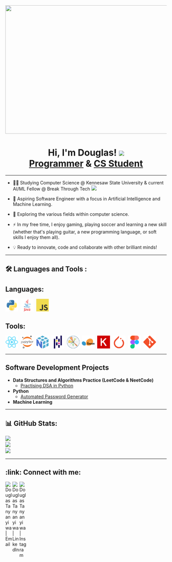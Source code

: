 <div id="header">
<img src= "https://media.giphy.com/media/dWesBcTLavkZuG35MI/giphy.gif" width = "1000" height="400"/>
</div>  

<h1 align="center">
  Hi, I'm Douglas!
  <img src="https://media.giphy.com/media/hvRJCLFzcasrR4ia7z/giphy.gif" width="30px"/>
  <br/> <a href="https://github.com/douglasjnr">Programmer</a> & <a href="https://www.linkedin.com/in/douglas-junior-tanyanyiwa/">CS Student</a>
</h1>

---

- :man_technologist: Studying Computer Science @ Kennesaw State University & current AI/ML Fellow @ Break Through Tech <img src="https://media.giphy.com/media/WUlplcMpOCEmTGBtBW/giphy.gif" width="30"> 

- :telescope: Aspiring Software Engineer with a focus in Artificial Intelligence and Machine Learning.

- :seedling: Exploring the various fields within computer science.

- :zap: In my free time, I enjoy gaming, playing soccer and learning a new skill (whether that's playing guitar, a new programming language, or soft skills I enjoy them all).

- :bulb: Ready to innovate, code and collaborate with other brilliant minds!

---

## :hammer_and_wrench: Languages and Tools : <div>

## Languages:
  <img src="https://github.com/devicons/devicon/blob/master/icons/python/python-original.svg" title="Python" alt="Python" width="40" height="40"/>&nbsp;
  <img src="https://github.com/devicons/devicon/blob/master/icons/java/java-original-wordmark.svg" title="Java" alt="Java" width="40" height="40"/>&nbsp;
  <img src="https://github.com/devicons/devicon/blob/master/icons/javascript/javascript-original.svg" title="JavaScript" alt="JavaScript" width="40" height="40"/>&nbsp;

## Tools:
  <img src="https://github.com/devicons/devicon/blob/master/icons/react/react-original.svg" title="React" alt="React" width="40" height="40"/>&nbsp;
  <img src="https://github.com/devicons/devicon/blob/master/icons/jupyter/jupyter-original-wordmark.svg" title="Jupyter" alt="Jupyter" width="40" height="40"/>&nbsp;
  <img src="https://github.com/devicons/devicon/blob/master/icons/numpy/numpy-original.svg" title="NumPy" alt="NumPy" width="40" height="40"/>&nbsp;
  <img src="https://github.com/devicons/devicon/blob/master/icons/pandas/pandas-original.svg" title="Pandas" alt="Pandas" width="40" height="40"/>&nbsp;
  <img src="https://github.com/devicons/devicon/blob/master/icons/matplotlib/matplotlib-original.svg" title="matplotlib" alt="matplotlib" width="40" height="40"/>&nbsp;
  <img src="https://github.com/devicons/devicon/blob/master/icons/scikitlearn/scikitlearn-original.svg" title="Scikitlearn" alt="Scikitlearn" width="40" height="40"/>&nbsp;
  <img src="https://github.com/devicons/devicon/blob/master/icons/keras/keras-original.svg" title="Keras" alt="Kera" width="40" height="40"/>&nbsp;
  <img src="https://github.com/devicons/devicon/blob/master/icons/pytorch/pytorch-original.svg" title="pytorch" alt="pytorch" width="40" height="40"/>&nbsp;
  <img src="https://github.com/devicons/devicon/blob/master/icons/figma/figma-original.svg" title="Figma" alt="Figma" width="40" height="40"/>&nbsp;
  <img src="https://github.com/devicons/devicon/blob/master/icons/git/git-original.svg" title="Git" alt="Git" width="40" height="40"/>&nbsp;
</div>

---

<h2> Software Development Projects </h2>

- <b>Data Structures and Algorithms Practice (LeetCode & NeetCode)</b>
  - [Practising DSA in Python](https://www.github.com/douglasjnr/leetcode-practice/)
- <b>Python</b>
  - [Automated Password Generator](https://www.github.com/douglasjnr/password-generator/)
- <b>Machine Learning</b>

---

## 📊 GitHub Stats:
![](https://github-readme-stats.vercel.app/api?username=douglasjnr&theme=aura&hide_border=true&include_all_commits=true&count_private=true&hide_rank=true)<br/>
![](https://github-readme-streak-stats.herokuapp.com/?user=douglasjnr&theme=aura&hide_border=true)<br/>
![](https://github-readme-stats.vercel.app/api/top-langs/?username=douglasjnr&theme=aura&hide_border=true&include_all_commits=true&count_private=true&layout=compact)

---
<h2> :link: Connect with me:</h2>

[<img align="left" alt="DouglasTanyanyiwa | Email" width="22" src="https://upload.wikimedia.org/wikipedia/commons/7/7e/Gmail_icon_%282020%29.svg" />][email]
[<img align="left" alt="DouglasTanyanyiwa | LinkedIn" width="22" src="https://cdn.jsdelivr.net/npm/simple-icons@v3/icons/linkedin.svg" />][linkedin]
[<img align="left" alt="DouglasTanyanyiwa | Instagram" width="22" src="https://cdn.jsdelivr.net/npm/simple-icons@v3/icons/instagram.svg" />][instagram]

[email]: mailto:junior.dougyt@gmail.com
[linkedin]: https://www.linkedin.com/in/douglas-junior-tanyanyiwa
[instagram]: https://www.instagram.com/yxng_jnr


